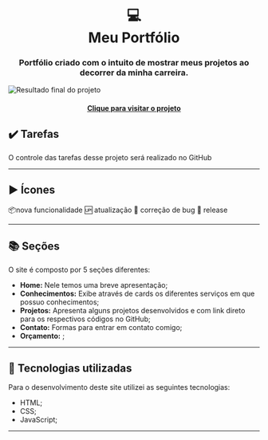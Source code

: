 <h1 align="center">
  💻<br>Meu Portfólio
</h1>

<h3 align="center">
  Portfólio criado com o intuito de mostrar meus projetos ao decorrer da minha carreira.
</h3>

![Resultado final do projeto](assets/image/preview.png)

<h4 align="center"><a href="https://georgehcss.github.io/Projeto-Site-Portifolio/">Clique para visitar o projeto</a></h4>

## ✔️ Tarefas
O controle das tarefas desse projeto será realizado no GitHub

---

## ▶️ Ícones

:package:nova funcionalidade
:up: atualização
:bug: correção de bug
:checkered_flag: release

---

## 📚 Seções
O site é composto por 5 seções diferentes:

- **Home:** Nele temos uma breve apresentação;
- **Conhecimentos:** Exibe através de cards os diferentes serviços em que possuo conhecimentos;
- **Projetos:** Apresenta alguns projetos desenvolvidos e com link direto para os respectivos códigos no GitHub;
- **Contato:** Formas para entrar em contato comigo;
- **Orçamento:** ;

---

## 💼 Tecnologias utilizadas
Para o desenvolvimento deste site utilizei as seguintes tecnologias:

- HTML;
- CSS;
- JavaScript;


---
